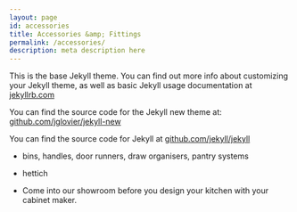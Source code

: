 ```yaml
---
layout: page
id: accessories
title: Accessories &amp; Fittings
permalink: /accessories/
description: meta description here
---
```


This is the base Jekyll theme. You can find out more info about customizing your Jekyll theme, as well as basic Jekyll usage documentation at [jekyllrb.com](http://jekyllrb.com/)

You can find the source code for the Jekyll new theme at: [github.com/jglovier/jekyll-new](https://github.com/jglovier/jekyll-new)

You can find the source code for Jekyll at [github.com/jekyll/jekyll](https://github.com/jekyll/jekyll)


* bins, handles, door runners, draw organisers, pantry systems
* hettich


* Come into our showroom before you design your kitchen with your cabinet maker.



